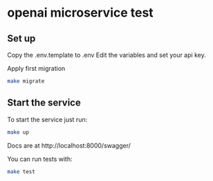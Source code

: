 # openai microservice test


## Set up

Copy the .env.template to .env
Edit the variables and set your api key.

Apply first migration

```bash
make migrate
```

## Start the service

To start the service just run:

```bash
make up
```

Docs are at http://localhost:8000/swagger/

You can run tests with:

```bash
make test
```
